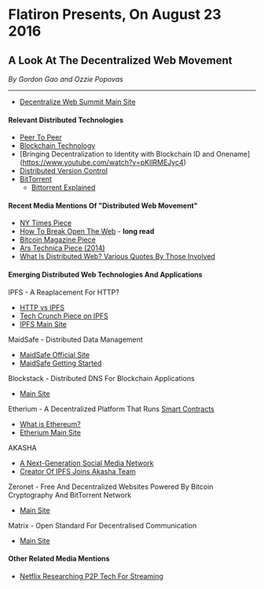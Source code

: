 # Flatiron Presents, On August 23 2016

## A Look At The Decentralized Web Movement
_By Gordon Gao and Ozzie Popovas_

----

* [Decentralize Web Summit Main Site](http://www.decentralizedweb.net/)

#### Relevant Distributed Technologies

* [Peer To Peer](https://en.wikipedia.org/wiki/Peer-to-peer)
* [Blockchain Technology](https://en.wikipedia.org/wiki/Blockchain_(database))
* [Bringing Decentralization to Identity with Blockchain ID and Onename] (https://www.youtube.com/watch?v=pKIlRMEJyc4)
* [Distributed Version Control](https://en.wikipedia.org/wiki/Distributed_version_control)
* [BitTorrent](https://en.wikipedia.org/wiki/BitTorrent)
    * [Bittorrent Explained](http://www.howtogeek.com/141257/htg-explains-how-does-bittorrent-work/)

#### Recent Media Mentions Of "Distributed Web Movement"

* [NY Times Piece](http://www.nytimes.com/2016/06/08/technology/the-webs-creator-looks-to-reinvent-it.html)
* [How To Break Open The Web](http://www.fastcompany.com/3061357/the-web-decentralized-distributed-open) - **long read**
* [Bitcoin Magazine Piece](https://bitcoinmagazine.com/articles/decentralized-web-initiative-aims-to-reinvent-web-with-peer-to-peer-and-blockchain-technology-1465574954)
* [Ars Technica Piece (2014)](http://arstechnica.com/tech-policy/2014/02/tim-berners-lee-we-need-to-re-decentralize-the-web/)
* [What Is Distributed Web? Various Quotes By Those Involved](https://techcrunch.com/2016/07/25/24-tech-experts-weigh-in-on-what-exactly-a-decentralized-web-means/)

#### Emerging Distributed Web Technologies And Applications

IPFS - A Reaplacement For HTTP?

* [HTTP vs IPFS](https://ipfs.io/ipfs/QmNhFJjGcMPqpuYfxL62VVB9528NXqDNMFXiqN5bgFYiZ1/its-time-for-the-permanent-web.html)
* [Tech Crunch Piece on IPFS](https://techcrunch.com/2015/10/04/why-the-internet-needs-ipfs-before-its-too-late/)
* [IPFS Main Site](https://ipfs.io/)

MaidSafe - Distributed Data Management

* [MaidSafe Official Site](http://maidsafe.net/)
* [MaidSafe Getting Started](https://maidsafe.readme.io/docs/getting-started)

Blockstack - Distributed DNS For Blockchain Applications

* [Main Site](https://blockstack.org/)

Etherium - A Decentralized Platform That Runs [Smart Contracts](https://en.wikipedia.org/wiki/Smart_contract)

* [What is Ethereum?](https://ethereum.gitbooks.io/frontier-guide/content/ethereum.html)
* [Etherium Main Site](https://ethereum.org/)

AKASHA

* [A Next-Generation Social Media Network](http://akasha.world/)
* [Creator Of IPFS Joins Akasha Team](http://blog.akasha.world/2016/05/31/juan-benet-the-creator-of-ipfs-joins-akasha/)

Zeronet - Free And Decentralized Websites Powered By Bitcoin Cryptography And BitTorrent Network

* [Main Site](https://zeronet.io/)

Matrix - Open Standard For Decentralised Communication

* [Main Site](https://matrix.org/blog/home/)

#### Other Related Media Mentions

* [Netflix Researching P2P Tech For Streaming](http://arstechnica.com/information-technology/2014/04/netflix-researching-large-scale-peer-to-peer-technology-for-streaming/)


